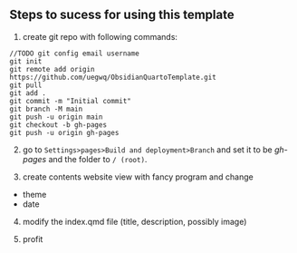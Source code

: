 ## Steps to sucess for using this template

1. create git repo with following commands:
```
//TODO git config email username
git init
git remote add origin https://github.com/uegwq/ObsidianQuartoTemplate.git
git pull
git add .
git commit -m "Initial commit"
git branch -M main
git push -u origin main
git checkout -b gh-pages
git push -u origin gh-pages 
```
2. go to `Settings>pages>Build and deployment>Branch` and set it to be *gh-pages* and the folder to `/ (root)`.

3. create contents website view with fancy program and change 
- theme
- date

4. modify the index.qmd file (title, description, possibly image)

2. profit